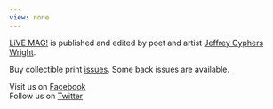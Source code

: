 ```yaml
---
view: none
---
```


[LiVE MAG!][1] is published and edited by poet and artist [Jeffrey Cyphers Wright][2].  

Buy collectible print [issues][3]. Some back issues are available.  

Visit us on [Facebook][4]  
Follow us on [Twitter][5]

[1]: https://livemag.org
[2]: https://jeffreycypherswright.com
[3]: https://store.livemag.org/
[4]: https://www.facebook.com/livemag.org/
[5]: https://twitter.com/livemagnyc